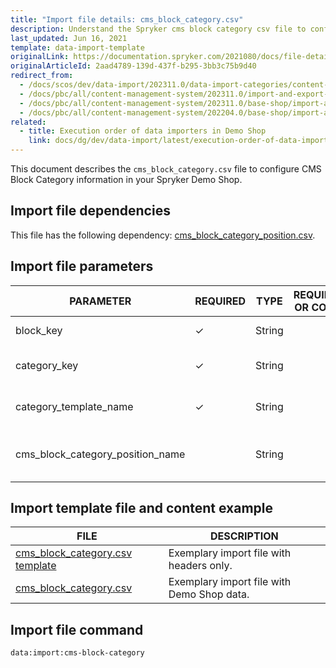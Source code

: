 ```yaml
---
title: "Import file details: cms_block_category.csv"
description: Understand the Spryker cms block category csv file to configure CMS Block Category information in your Spryker Shop
last_updated: Jun 16, 2021
template: data-import-template
originalLink: https://documentation.spryker.com/2021080/docs/file-details-cms-block-categorycsv
originalArticleId: 2aad4789-139d-437f-b295-3bb3c75b9d40
redirect_from:
  - /docs/scos/dev/data-import/202311.0/data-import-categories/content-management/file-details-cms-block-category.csv.html
  - /docs/pbc/all/content-management-system/202311.0/import-and-export-data/file-details-cms-block-category.csv.html
  - /docs/pbc/all/content-management-system/202311.0/base-shop/import-and-export-data/file-details-cms-block-category.csv.html
  - /docs/pbc/all/content-management-system/202204.0/base-shop/import-and-export-data/import-file-details-cms-block-category.csv.html
related:
  - title: Execution order of data importers in Demo Shop
    link: docs/dg/dev/data-import/latest/execution-order-of-data-importers.html
---
```


This document describes the `cms_block_category.csv` file to configure CMS Block Category information in your Spryker Demo Shop.

## Import file dependencies

This file has the following dependency: [cms_block_category_position.csv](/docs/pbc/all/content-management-system/latest/base-shop/import-and-export-data/import-file-details-cms-block-category-postion.csv.html).

## Import file parameters

| PARAMETER | REQUIRED | TYPE | REQUIREMENTS OR COMMENTS | DESCRIPTION |
| --- | --- | --- | --- | --- |
| block_key | &check; | String |  |  Identifier key of the Block.|
| category_key | &check; | String |  | Identifier key of the category. |
| category_template_name | &check; | String |  | Name of the category template. |
| cms_block_category_position_name |  | String |  | Name of the CMS block category position. |


## Import template file and content example



| FILE | DESCRIPTION |
| --- | --- |
| [cms_block_category.csv template](https://spryker.s3.eu-central-1.amazonaws.com/docs/Developer+Guide/Back-End/Data+Manipulation/Data+Ingestion/Data+Import/Data+Import+Categories/Content+Management/cms_block_category_template.csv) | Exemplary import file with headers only. |
| [cms_block_category.csv](https://spryker.s3.eu-central-1.amazonaws.com/docs/Developer+Guide/Back-End/Data+Manipulation/Data+Ingestion/Data+Import/Data+Import+Categories/Content+Management/cms_block_category.csv) | Exemplary import file with Demo Shop data. |


## Import file command

```bash
data:import:cms-block-category
```
